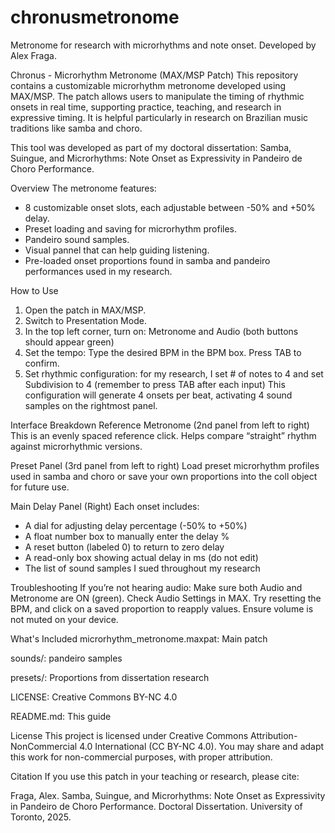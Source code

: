 # chronusmetronome
Metronome for research with microrhythms and note onset. Developed by Alex Fraga.

Chronus - Microrhythm Metronome (MAX/MSP Patch)
This repository contains a customizable microrhythm metronome developed using MAX/MSP. The patch allows users to manipulate the timing of rhythmic onsets in real time, supporting practice, teaching, and research in expressive timing. It is helpful particularly in research on Brazilian music traditions like samba and choro.

This tool was developed as part of my doctoral dissertation:
Samba, Suingue, and Microrhythms: Note Onset as Expressivity in Pandeiro de Choro Performance.

Overview
The metronome features:

- 8 customizable onset slots, each adjustable between -50% and +50% delay.
- Preset loading and saving for microrhythm profiles.
- Pandeiro sound samples.
- Visual pannel that can help guiding listening.
- Pre-loaded onset proportions found in samba and pandeiro performances used in my research.

How to Use
1) Open the patch in MAX/MSP.
2) Switch to Presentation Mode.
3) In the top left corner, turn on: Metronome and Audio (both buttons should appear green)
4) Set the tempo: Type the desired BPM in the BPM box. Press TAB to confirm.
5) Set rhythmic configuration: for my research, I set # of notes to 4 and set Subdivision to 4 (remember to press TAB after each input)
This configuration will generate 4 onsets per beat, activating 4 sound samples on the rightmost panel.

Interface Breakdown
Reference Metronome (2nd panel from left to right)
This is an evenly spaced reference click. Helps compare “straight” rhythm against microrhythmic versions.

Preset Panel (3rd panel from left to right)
Load preset microrhythm profiles used in samba and choro or save your own proportions into the coll object for future use.

Main Delay Panel (Right)
Each onset includes:
- A dial for adjusting delay percentage (-50% to +50%)
- A float number box to manually enter the delay %
- A reset button (labeled 0) to return to zero delay
- A read-only box showing actual delay in ms (do not edit)
- The list of sound samples I sued throughout my research

Troubleshooting
If you’re not hearing audio:
Make sure both Audio and Metronome are ON (green).
Check Audio Settings in MAX.
Try resetting the BPM, and click on a saved proportion to reapply values.
Ensure volume is not muted on your device.

What's Included
microrhythm_metronome.maxpat: Main patch

sounds/: pandeiro samples

presets/: Proportions from dissertation research

LICENSE: Creative Commons BY-NC 4.0

README.md: This guide

License
This project is licensed under
Creative Commons Attribution-NonCommercial 4.0 International (CC BY-NC 4.0).
You may share and adapt this work for non-commercial purposes, with proper attribution.

Citation
If you use this patch in your teaching or research, please cite:

Fraga, Alex. Samba, Suingue, and Microrhythms: Note Onset as Expressivity in Pandeiro de Choro Performance. Doctoral Dissertation. University of Toronto, 2025.
